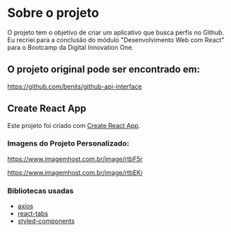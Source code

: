# Sobre o projeto

O projeto tem o objetivo de criar um aplicativo que busca perfis no Github.
Eu recriei para a conclusão do módulo "Desenvolvimento Web com React" para o Bootcamp da Digital Innovation One.

## O projeto original pode ser encontrado em:
https://github.com/benits/github-api-interface

## Create React App

Este projeto foi criado com [Create React App](https://github.com/facebook/create-react-app).

### Imagens do Projeto Personalizado:

https://www.imagemhost.com.br/image/rtbF5r

https://www.imagemhost.com.br/image/rtbEKi

### Bibliotecas usadas

- [axios](https://www.npmjs.com/package/axios)
- [react-tabs](https://www.npmjs.com/package/react-tabs)
- [styled-components](https://styled-components.com/)

